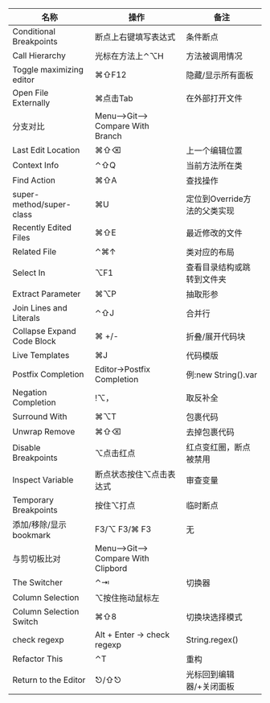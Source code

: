 名称 | 操作 | 备注
--- | --- | ---
Conditional Breakpoints | 断点上右键填写表达式 | 条件断点
Call Hierarchy | 光标在方法上⌃⌥H | 方法被调用情况 
Toggle maximizing editor | ⌘⇧F12 | 隐藏/显示所有面板
Open File Externally | ⌘点击Tab | 在外部打开文件
分支对比 |Menu-->Git--> Compare With Branch |
Last Edit Location | ⌘⇧⌫ | 上一个编辑位置
Context Info | ⌃⇧Q | 当前方法所在类 
Find Action | ⌘⇧A | 查找操作
super-method/super-class | ⌘U | 定位到Override方法的父类实现
Recently Edited Files | ⌘⇧E | 最近修改的文件
Related File | ⌃⌘↑ | 类对应的布局
Select In | ⌥F1 | 查看目录结构或跳转到文件夹
Extract Parameter | ⌘⌥P | 抽取形参 
Join Lines and Literals | ⌃⇧J | 合并行 
Collapse Expand Code Block | ⌘ +/- | 折叠/展开代码块
Live Templates | ⌘J | 代码模版 
Postfix Completion | Editor→Postfix Completion | 例:new String().var 
Negation Completion | !⌥，| 取反补全
Surround With | ⌘⌥T | 包裹代码 
Unwrap Remove | ⌘⇧⌫ | 去掉包裹代码 
Disable Breakpoints | ⌥点击红点 | 红点变红圈，断点被禁用 
Inspect Variable | 断点状态按住⌥点击表达式 | 审查变量
Temporary Breakpoints | 按住⌥打点 | 临时断点 
添加/移除/显示bookmark | F3/⌥ F3/⌘ F3 |无
与剪切板比对 |Menu-->Git--> Compare With Clipbord |
The Switcher | ⌃⇥ | 切换器
Column Selection | ⌥按住拖动鼠标左 | 
Column Selection Switch | ⌘⇧8 | 切换块选择模式
check regexp | Alt + Enter → check regexp | String.regex()
Refactor This | ⌃T | 重构 
Return to the Editor | ⎋/⇧⎋ | 光标回到编辑器/+关闭面板

